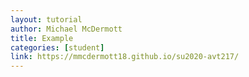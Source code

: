 ```yaml
---
layout: tutorial
author: Michael McDermott
title: Example
categories: [student]
link: https://mmcdermott18.github.io/su2020-avt217/
---
```


